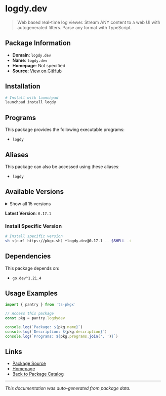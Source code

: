 # logdy.dev

> Web based real-time log viewer. Stream ANY content to a web UI with autogenerated filters. Parse any format with TypeScript.

## Package Information

- **Domain**: `logdy.dev`
- **Name**: `logdy.dev`
- **Homepage**: Not specified
- **Source**: [View on GitHub](https://github.com/pkgxdev/pantry/tree/main/projects/logdy.dev/package.yml)

## Installation

```bash
# Install with launchpad
launchpad install logdy
```

## Programs

This package provides the following executable programs:

- `logdy`

## Aliases

This package can also be accessed using these aliases:

- `logdy`

## Available Versions

<details>
<summary>Show all 15 versions</summary>

- `0.17.1`, `0.17.0`, `0.16.0`, `0.15.0`, `0.14.1`
- `0.14.0`, `0.13.3`, `0.13.2`, `0.13.1`, `0.13.0`
- `0.12.2`, `0.12.0`, `0.11.0`, `0.10.0`, `0.9.0`

</details>

**Latest Version**: `0.17.1`

### Install Specific Version

```bash
# Install specific version
sh <(curl https://pkgx.sh) +logdy.dev@0.17.1 -- $SHELL -i
```

## Dependencies

This package depends on:

- `go.dev^1.21.4`

## Usage Examples

```typescript
import { pantry } from 'ts-pkgx'

// Access this package
const pkg = pantry.logdydev

console.log(`Package: ${pkg.name}`)
console.log(`Description: ${pkg.description}`)
console.log(`Programs: ${pkg.programs.join(', ')}`)
```

## Links

- [Package Source](https://github.com/pkgxdev/pantry/tree/main/projects/logdy.dev/package.yml)
- [Homepage](#)
- [Back to Package Catalog](../package-catalog.md)

---

*This documentation was auto-generated from package data.*
